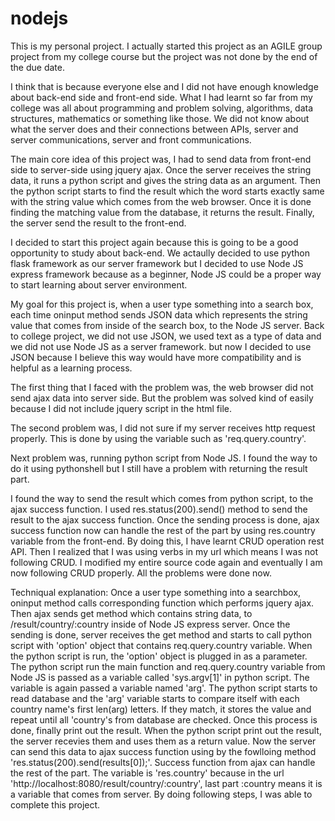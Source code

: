 # nodejs

This is my personal project. 
I actually started this project as an AGILE group project from my college course but the project was not done by the end of the due date.

I think that is because everyone else and I did not have enough knowledge about back-end side and front-end side.
What I had learnt so far from my college was all about programming and problem solving, algorithms, data structures, mathematics or something like those.
We did not know about what the server does and their connections between APIs, server and server communications, server and front communications.

The main core idea of this project was, I had to send data from front-end side to server-side using jquery ajax. 
Once the server receives the string data, it runs a python script and gives the string data as an argument. 
Then the python script starts to find the result which the word starts exactly same with the string value which comes from the web browser.
Once it is done finding the matching value from the database, it returns the result.
Finally, the server send the result to the front-end.

I decided to start this project again because this is going to be a good opportunity to study about back-end.
We actaully decided to use python flask framework as our server framework but I decided to use Node JS express framework because as a beginner,
Node JS could be a proper way to start learning about server environment.




My goal for this project is, when a user type something into a search box, 
each time oninput method sends JSON data which represents the string value that comes from inside of the search box, to the Node JS server.
Back to college project, we did not use JSON, we used text as a type of data and we did not use Node JS as a server framework.
but now I decided to use JSON because I believe this way would have more compatibility and is helpful as a learning process.

The first thing that I faced with the problem was, the web browser did not send ajax data into server side.
But the problem was solved kind of easily because I did not include jquery script in the html file.

The second problem was, I did not sure if my server receives http request properly.
This is done by using the variable such as 'req.query.country'.

Next problem was, running python script from Node JS.
I found the way to do it using pythonshell but I still have a problem with returning the result part.

I found the way to send the result which comes from python script, to the ajax success function.
I used res.status(200).send() method to send the result to the ajax success function.
Once the sending process is done, ajax success function now can handle the rest of the part by using res.country variable from the front-end.
By doing this, I have learnt CRUD operation rest API. Then I realized that I was using verbs in my url which means I was not following CRUD.
I modified my entire source code again and eventually I am now following CRUD properly.
All the problems were done now.



Techniqual explanation:
Once a user type something into a searchbox, oninput method calls corresponding function which performs jquery ajax.
Then ajax sends get method which contains string data, to /result/country/:country inside of Node JS express server.
Once the sending is done, server receives the get method and starts to call python script with 'option' object that contains req.query.country variable.
When the python script is run, the 'option' object is plugged in as a parameter. 
The python script run the main function and req.query.country variable from Node JS is passed as a variable called 'sys.argv[1]' in python script. 
The variable is again passed a variable named 'arg'. The python script starts to read database and the 'arg' variable starts to compare itself with each country name's first len(arg) letters. 
If they match, it stores the value and repeat until all 'country's from database are checked. Once this process is done, finally print out the result.
When the python script print out the result, the server recevies them and uses them as a return value.
Now the server can send this data to ajax success function using by the fowlloing method 'res.status(200).send(results[0]);'.
Success function from ajax can handle the rest of the part. The variable is 'res.country' because in the url 'http://localhost:8080/result/country/:country', last part :country means it is a variable that comes from server.
By doing following steps, I was able to complete this project.



